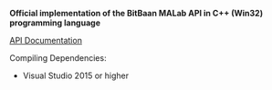 **Official implementation of the BitBaan MALab API in C++ (Win32) programming language**

[API Documentation](https://malab.bitbaan.com/apidocs/en)

Compiling Dependencies:
 * Visual Studio 2015 or higher


